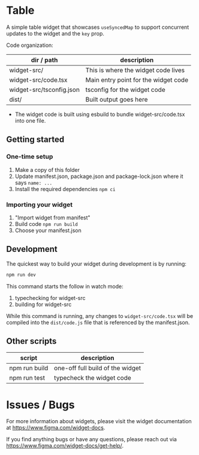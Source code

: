 Table
===

A simple table widget that showcases `useSyncedMap` to support concurrent updates to the widget and the `key` prop.

Code organization:

| dir / path               | description                          |
| ------------------------ | ------------------------------------ |
| widget-src/              | This is where the widget code lives  |
| widget-src/code.tsx      | Main entry point for the widget code |
| widget-src/tsconfig.json | tsconfig for the widget code         |
| dist/                    | Built output goes here               |

- The widget code is built using esbuild to bundle widget-src/code.tsx into one file.

## Getting started

### One-time setup
1. Make a copy of this folder
2. Update manifest.json, package.json and package-lock.json where it says `name: ...`
3. Install the required dependencies `npm ci`


### Importing your widget
1. "Import widget from manifest"
2. Build code `npm run build`
3. Choose your manifest.json

## Development

The quickest way to build your widget during development is by running:

```sh
npm run dev
```

This command starts the follow in watch mode:
1. typechecking for widget-src
2. building for widget-src

While this command is running, any changes to `widget-src/code.tsx` will be compiled into the `dist/code.js` file that is referenced by the manifest.json.

## Other scripts

| script                   | description                                              |
| ------------------------ | -------------------------------------------------------- |
| npm run build            | one-off full build of the widget                         |
| npm run test             | typecheck the widget code                                |


# Issues / Bugs

For more information about widgets, please visit the widget documentation at https://www.figma.com/widget-docs.

If you find anything bugs or have any questions, please reach out via https://www.figma.com/widget-docs/get-help/.
